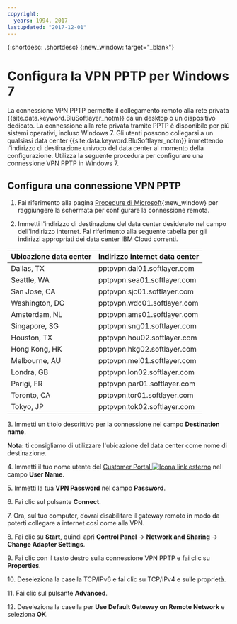 ```yaml
---
copyright:
  years: 1994, 2017
lastupdated: "2017-12-01"
---
```


{:shortdesc: .shortdesc}
{:new_window: target="_blank"}

# Configura la VPN PPTP per Windows 7

La connessione VPN PPTP permette il collegamento remoto alla rete privata {{site.data.keyword.BluSoftlayer_notm}} da un desktop o un dispositivo dedicato. La connessione alla rete privata tramite PPTP è disponibile per più sistemi operativi, incluso Windows 7. Gli utenti possono collegarsi a un qualsiasi data center {{site.data.keyword.BluSoftlayer_notm}} immettendo l'indirizzo di destinazione univoco del data center al momento della configurazione.  Utilizza la seguente procedura per configurare una connessione VPN PPTP in Windows 7.

## Configura una connessione VPN PPTP 

1. Fai riferimento alla pagina [Procedure di Microsoft](http://windows.microsoft.com/en-US/windows7/Set-up-a-remote-connection-to-your-workplace-using-VPN){:new_window} per raggiungere la schermata per configurare la connessione remota.

2. Immetti l'indirizzo di destinazione del data center desiderato nel campo dell'indirizzo internet. Fai riferimento alla seguente tabella per gli indirizzi appropriati dei data center IBM Cloud correnti.

|Ubicazione data center|Indirizzo internet data center|
|---|---|
|Dallas, TX|pptpvpn.dal01.softlayer.com|
|Seattle, WA|pptpvpn.sea01.softlayer.com|
|San Jose, CA|pptpvpn.sjc01.softlayer.com|
|Washington, DC|pptpvpn.wdc01.softlayer.com|
|Amsterdam, NL|pptpvpn.ams01.softlayer.com|
|Singapore, SG|pptpvpn.sng01.softlayer.com|
|Houston, TX|pptpvpn.hou02.softlayer.com|
|Hong Kong, HK|pptpvpn.hkg02.softlayer.com|
|Melbourne, AU|pptpvpn.mel01.softlayer.com|
|Londra, GB|pptpvpn.lon02.softlayer.com|
|Parigi, FR|pptpvpn.par01.softlayer.com|
|Toronto, CA|pptpvpn.tor01.softlayer.com|
|Tokyo, JP|pptpvpn.tok02.softlayer.com|

3\. Immetti un titolo descrittivo per la connessione nel campo **Destination name**.

**Nota:** ti consigliamo di utilizzare l'ubicazione del data center come nome di destinazione. 

4\. Immetti il tuo nome utente del [Customer Portal ![Icona link esterno](../../icons/launch-glyph.svg "Icona link esterno")](https://control.softlayer.com/) nel campo **User Name**.

5\. Immetti la tua **VPN Password** nel campo **Password**.

6\. Fai clic sul pulsante **Connect**.

7\. Ora, sul tuo computer, dovrai disabilitare il gateway remoto in modo da poterti collegare a internet così come alla VPN.

8\. Fai clic su **Start**, quindi apri **Control Panel** -> **Network and Sharing** -> **Change Adapter Settings**.

9\. Fai clic con il tasto destro sulla connessione VPN PPTP e fai clic su **Properties**.

10\. Deseleziona la casella TCP/IPv6 e fai clic su TCP/IPv4 e sulle proprietà.

11\. Fai clic sul pulsante **Advanced**.

12\. Deseleziona la casella per **Use Default Gateway on Remote Network** e seleziona **OK**.
